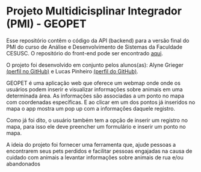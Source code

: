 <h1>Projeto Multidicisplinar Integrador (PMI) - GEOPET</h1>

Esse repositório contêm o código da API (backend) para a versão final do PMI do curso de Análise e Desenvolvimento de Sistemas da Faculdade CESUSC. O repositório do front-end pode ser encontrado <a href="https://github.com/lucazpinheiro/pmi-final">aqui</a>.

O projeto foi desenvolvido em conjunto pelos alunos(as): Alyne Grieger <a href= "https://github.com/alynegrieger">(perfil no GitHub)</a> e Lucas Pinheiro <a href="https://github.com/lucazpinheiro">(perfil do GitHub)</a>.

GEOPET é uma aplicação web que oferece um webmap onde onde os usuários podem inserir e visualizar informações sobre animais em uma determinada área. As informações são associadas a um ponto no mapa com coordenadas específicas. E ao clicar em um dos pontos já inseridos no mapa o app mostra um pop up com a informações daquele registro.

Como já foi dito, o usuário também tem a opção de inserir um registro no mapa, para isso ele deve preencher um formulário e inserir um ponto no mapa.

A ideia do projeto foi fornecer uma ferramenta que, ajude pessoas a encontrarem seus pets perdidos e facilitar pessoas engajadas na causa de cuidado com animais a levantar informações sobre animais de rua e/ou abandonados

